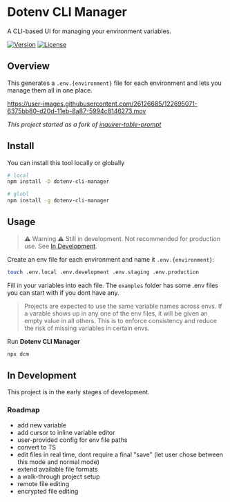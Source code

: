 # Dotenv CLI Manager

A CLI-based UI for managing your environment variables. 

[![Version](https://img.shields.io/npm/v/dotenv-cli-manager.svg)](https://npmjs.org/package/dotenv-cli-manager)
[![License](https://img.shields.io/npm/l/dotenv-cli-manager.svg)](https://github.com/francescov1/dotenv-cli-manager/blob/master/package.json)
<!-- [![npm](https://img.shields.io/npm/dt/dotenv-cli-manager)](https://www.npmjs.com/package/dotenv-cli-manager) -->

## Overview

This generates a `.env.{environment}` file for each environment and lets you manage them all in one place. 

https://user-images.githubusercontent.com/26126685/122695071-6375bb80-d20d-11eb-8a87-5994c8146273.mov

_This project started as a fork of [inquirer-table-prompt](https://github.com/eduardoboucas/inquirer-table-prompt)_

## Install

You can install this tool locally or globally

```bash
# local
npm install -D dotenv-cli-manager

# globl
npm install -g dotenv-cli-manager
```
## Usage

> ⚠ Warning ⚠️ Still in development. Not recommended for production use. See [In Development](#in-development).

Create an env file for each environment and name it `.env.{environment}`:

```bash
touch .env.local .env.development .env.staging .env.production
```

Fill in your variables into each file. The `examples` folder has some .env files you can start with if you dont have any.

> Projects are expected to use the same variable names across envs. If a varable shows up in any one of the env files, it will be given an empty value in all others. This is to enforce consistency and reduce the risk of missing variables in certain envs.

Run <b>Dotenv CLI Manager</b>

```bash
npx dcm
```

## In Development

This project is in the early stages of development.

### Roadmap

- add new variable
- add cursor to inline variable editor
- user-provided config for env file paths
- convert to TS
- edit files in real time, dont require a final "save" (let user chose between this mode and normal mode)
- extend available file formats
- a walk-through project setup
- remote file editing
- encrypted file editing